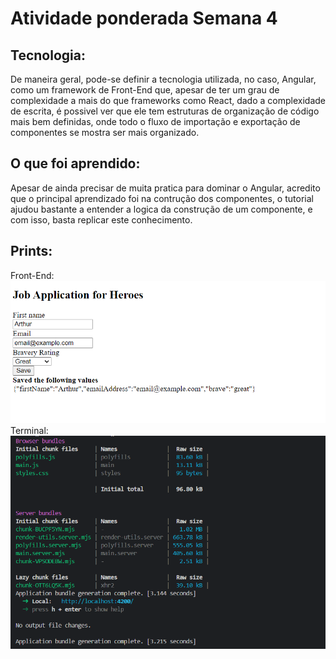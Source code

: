 # Atividade ponderada Semana 4

## Tecnologia:
De maneira geral, pode-se definir a tecnologia utilizada, no caso, Angular, como um framework de Front-End que, apesar de ter um grau de complexidade a mais do que frameworks como React, dado a complexidade de escrita, é possivel ver que ele tem estruturas de organização de código mais bem definidas, onde todo o fluxo de importação e exportação de componentes se mostra ser mais organizado.

## O que foi aprendido:
Apesar de ainda precisar de muita pratica para dominar o Angular, acredito que o principal aprendizado foi na contrução dos componentes, o tutorial ajudou bastante a entender a logica da construção de um componente, e com isso, basta replicar este conhecimento.

## Prints:

Front-End:
<img src="./assets/front.png">
<br>
Terminal:
<img src="./assets/terminal.png">